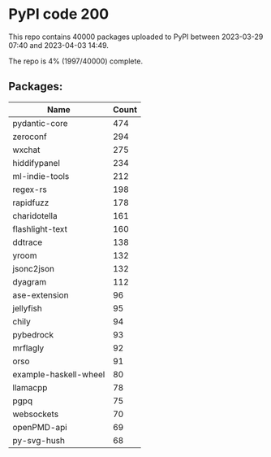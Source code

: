 # PyPI code 200

This repo contains 40000 packages uploaded to PyPI between 
2023-03-29 07:40 and 2023-04-03 14:49.

The repo is 4% (1997/40000) complete.

## Packages:

| Name  | Count |
| ----- | ----- |
| pydantic-core | 474 |
| zeroconf | 294 |
| wxchat | 275 |
| hiddifypanel | 234 |
| ml-indie-tools | 212 |
| regex-rs | 198 |
| rapidfuzz | 178 |
| charidotella | 161 |
| flashlight-text | 160 |
| ddtrace | 138 |
| yroom | 132 |
| jsonc2json | 132 |
| dyagram | 112 |
| ase-extension | 96 |
| jellyfish | 95 |
| chily | 94 |
| pybedrock | 93 |
| mrflagly | 92 |
| orso | 91 |
| example-haskell-wheel | 80 |
| llamacpp | 78 |
| pgpq | 75 |
| websockets | 70 |
| openPMD-api | 69 |
| py-svg-hush | 68 |


